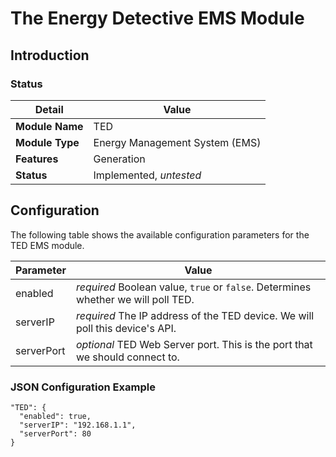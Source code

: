 # The Energy Detective EMS Module

## Introduction

### Status

| Detail          | Value                          |
| --------------- | ------------------------------ |
| **Module Name** | TED                            |
| **Module Type** | Energy Management System (EMS) |
| **Features**    | Generation                     |
| **Status**      | Implemented, *untested*        |

## Configuration

The following table shows the available configuration parameters for the TED EMS module.

| Parameter   | Value         |
| ----------- | ------------- |
| enabled     | *required* Boolean value, ```true``` or ```false```. Determines whether we will poll TED. |
| serverIP    | *required* The IP address of the TED device. We will poll this device's API. |
| serverPort  | *optional* TED Web Server port. This is the port that we should connect to. |

### JSON Configuration Example

```
"TED": {
  "enabled": true,
  "serverIP": "192.168.1.1",
  "serverPort": 80
}
```
